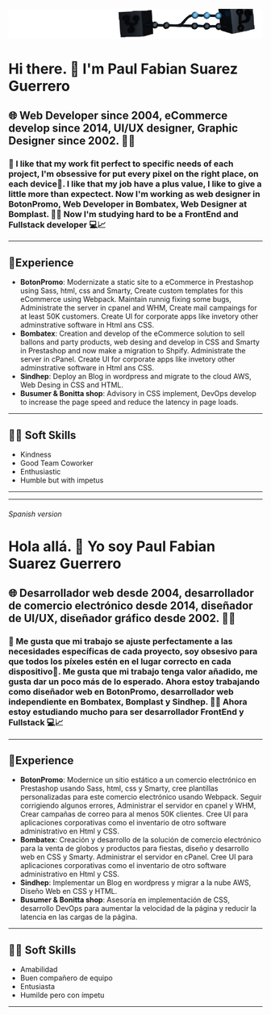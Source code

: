 ![hardstone](src/baner-git.png)
# Hi there. 👤 I'm Paul Fabian Suarez Guerrero
## 🌐 Web Developer since 2004, eCommerce develop since 2014, UI/UX designer, Graphic Designer since 2002. 👨‍🎨️
### 🧿 I like that my work fit perfect to specific needs of each project, I'm obsessive for put every pixel on the right place, on each device👾. I like that my job have a plus value, I like to give a little more than expectect. Now I'm working as web designer in BotonPromo, Web Developer in Bombatex, Web Designer at Bomplast. 👨‍💻️ Now I'm studying hard to be a FrontEnd and Fullstack developer  💻📈
---
## 💪Experience
- **BotonPromo**: Modernizate a static site to a eCommerce in Prestashop using Sass, html, css and Smarty, Create custom templates for this eCommerce using Webpack. Maintain runnig fixing some bugs, Administrate the server in cpanel and WHM, Create mail campaings for at least 50K customers. Create UI for corporate apps like invetory other adminstrative software in Html ans CSS.
- **Bombatex**: Creation and develop of the eCommerce solution to sell ballons and party products, web desing and develop in CSS and Smarty in Prestashop and now make a migration to Shpify. Administrate the server in cPanel. Create UI for corporate apps like invetory other adminstrative software in Html ans CSS.
- **Sindhep**: Deploy an Blog in wordpress and migrate to the cloud AWS, Web Desing in CSS and HTML.
 - **Busumer & Bonitta shop**: Advisory in CSS implement, DevOps develop to increase the page speed and reduce the latency in page loads.
---
## 🦸‍♂️ Soft Skills
- Kindness
- Good Team Coworker
- Enthusiastic
- Humble but with impetus
---
---
###### Spanish version
# Hola allá. 👤 Yo soy Paul Fabian Suarez Guerrero
## 🌐 Desarrollador web desde 2004, desarrollador de comercio electrónico desde 2014, diseñador de UI/UX, diseñador gráfico desde 2002. 👨‍🎨️
### 🧿 Me gusta que mi trabajo se ajuste perfectamente a las necesidades específicas de cada proyecto, soy obsesivo para que todos los píxeles estén en el lugar correcto en cada dispositivo👾. Me gusta que mi trabajo tenga valor añadido, me gusta dar un poco más de lo esperado. Ahora estoy trabajando como diseñador web en BotonPromo, desarrollador web independiente en Bombatex, Bomplast y Sindhep. 👨‍💻️ Ahora estoy estudiando mucho para ser desarrollador FrontEnd y Fullstack  💻📈
---
## 💪Experience
- **BotonPromo**: Modernice un sitio estático a un comercio electrónico en Prestashop usando Sass, html, css y Smarty, cree plantillas personalizadas para este comercio electrónico usando Webpack. Seguir corrigiendo algunos errores, Administrar el servidor en cpanel y WHM, Crear campañas de correo para al menos 50K clientes. Cree UI para aplicaciones corporativas como el inventario de otro software administrativo en Html y CSS.
- **Bombatex**: Creación y desarrollo de la solución de comercio electrónico para la venta de globos y productos para fiestas, diseño y desarrollo web en CSS y Smarty. Administrar el servidor en cPanel. Cree UI para aplicaciones corporativas como el inventario de otro software administrativo en Html y CSS.
- **Sindhep**: Implementar un Blog en wordpress y migrar a la nube AWS, Diseño Web en CSS y HTML.
 - **Busumer & Bonitta shop**: Asesoría en implementación de CSS, desarrollo DevOps para aumentar la velocidad de la página y reducir la latencia en las cargas de la página.
---
## 🦸‍♂️ Soft Skills
- Amabilidad
- Buen compañero de equipo
- Entusiasta
- Humilde pero con ímpetu
---
